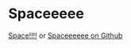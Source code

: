 # Spaceeeee
[Space!!!!](https://erfan.space) or [Spaceeeeee on Github](https://erfanio.github.io/erfan.space/)
